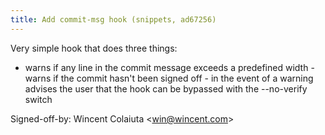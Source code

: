 ```yaml
---
title: Add commit-msg hook (snippets, ad67256)
---
```


Very simple hook that does three things:

- warns if any line in the commit message exceeds a predefined width - warns if the commit hasn't been signed off - in the event of a warning advises the user that the hook can be bypassed with the --no-verify switch

Signed-off-by: Wincent Colaiuta &lt;win@wincent.com&gt;
